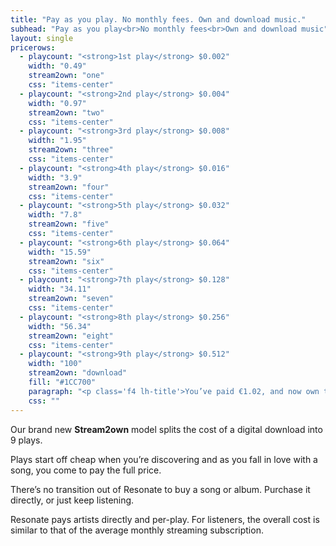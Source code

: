 ```yaml
---
title: "Pay as you play. No monthly fees. Own and download music."
subhead: "Pay as you play<br>No monthly fees<br>Own and download music"
layout: single
pricerows:
  - playcount: "<strong>1st play</strong> $0.002"
    width: "0.49"
    stream2own: "one"
    css: "items-center"
  - playcount: "<strong>2nd play</strong> $0.004"
    width: "0.97"
    stream2own: "two"
    css: "items-center"
  - playcount: "<strong>3rd play</strong> $0.008"
    width: "1.95"
    stream2own: "three"
    css: "items-center"
  - playcount: "<strong>4th play</strong> $0.016"
    width: "3.9"
    stream2own: "four"
    css: "items-center"
  - playcount: "<strong>5th play</strong> $0.032"
    width: "7.8"
    stream2own: "five"
    css: "items-center"
  - playcount: "<strong>6th play</strong> $0.064"
    width: "15.59"
    stream2own: "six"
    css: "items-center"
  - playcount: "<strong>7th play</strong> $0.128"
    width: "34.11"
    stream2own: "seven"
    css: "items-center"
  - playcount: "<strong>8th play</strong> $0.256"
    width: "56.34"
    stream2own: "eight"
    css: "items-center"
  - playcount: "<strong>9th play</strong> $0.512"
    width: "100"
    stream2own: "download"
    fill: "#1CC700"
    paragraph: "<p class='f4 lh-title'>You’ve paid €1.02, and now own the song!</p><p class='f4 lh-title'>Download it, or stream it for free.<p class='f4 lh-title'>You’ve also helped support the artist, so congratulations.</p>"
    css: ""
---
```

<p class="f4 lh-copy">Our brand new <strong>Stream2own</strong> model splits the cost of a digital download into 9 plays.</p>

Plays start off cheap when you’re discovering and as you fall in love with a song, you come to pay the full price.

There’s no transition out of Resonate to buy a song or album. Purchase it directly, or just keep listening.

Resonate pays artists directly and per-play. For listeners, the overall cost is similar to that of the average monthly streaming subscription.
